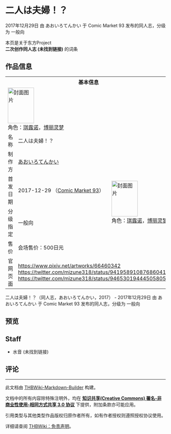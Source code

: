 # 二人は夫婦！？

<!-- source html: G:\repos\THBWiki-Markdown-Builder\THBWikiMarkdown\Temp\main\e\e2\ns0%3A%E4%BA%8C%E4%BA%BA%E3%81%AF%E5%A4%AB%E5%A9%A6%EF%BC%81%EF%BC%9F.html -->

2017年12月29日 由 あおいろてんかい 于 Comic Market 93 发布的同人志，分级为 一般向

本页是关于东方Project  
 **二次创作同人志 (未找到链接)** 的词条

## 作品信息

<table><tbody><tr><th colspan="3">基本信息</th></tr><tr><td class="cover-artwork-mobile" colspan="2"><a href="./文件-二人は夫婦！？封面.png.md" class="image" title="封面图片"><img alt="封面图片" src="https://upload.thwiki.cc/thumb/0/0a/%E4%BA%8C%E4%BA%BA%E3%81%AF%E5%A4%AB%E5%A9%A6%EF%BC%81%EF%BC%9F%E5%B0%81%E9%9D%A2.png/82px-%E4%BA%8C%E4%BA%BA%E3%81%AF%E5%A4%AB%E5%A9%A6%EF%BC%81%EF%BC%9F%E5%B0%81%E9%9D%A2.png" decoding="async" loading="lazy" width="82" height="112" srcset="https://upload.thwiki.cc/thumb/0/0a/%E4%BA%8C%E4%BA%BA%E3%81%AF%E5%A4%AB%E5%A9%A6%EF%BC%81%EF%BC%9F%E5%B0%81%E9%9D%A2.png/124px-%E4%BA%8C%E4%BA%BA%E3%81%AF%E5%A4%AB%E5%A9%A6%EF%BC%81%EF%BC%9F%E5%B0%81%E9%9D%A2.png 1.5x, https://upload.thwiki.cc/thumb/0/0a/%E4%BA%8C%E4%BA%BA%E3%81%AF%E5%A4%AB%E5%A9%A6%EF%BC%81%EF%BC%9F%E5%B0%81%E9%9D%A2.png/165px-%E4%BA%8C%E4%BA%BA%E3%81%AF%E5%A4%AB%E5%A9%A6%EF%BC%81%EF%BC%9F%E5%B0%81%E9%9D%A2.png 2x" data-file-width="663" data-file-height="900"></a><div class="cover-char">角色：<a href="./琪露诺.md" title="琪露诺">琪露诺</a>，<a href="./博丽灵梦.md" title="博丽灵梦">博丽灵梦</a></div></td>
</tr><tr><td class="label">名称</td><td colspan="2"> 二人は夫婦！？ </td></tr><tr><td class="label">制作方</td><td><a href="./あおいろてんかい.md" title="あおいろてんかい">あおいろてんかい</a></td><td class="cover-artwork" rowspan="4" style="min-width:112px;"><a href="./文件-二人は夫婦！？封面.png.md" class="image" title="封面图片"><img alt="封面图片" src="https://upload.thwiki.cc/thumb/0/0a/%E4%BA%8C%E4%BA%BA%E3%81%AF%E5%A4%AB%E5%A9%A6%EF%BC%81%EF%BC%9F%E5%B0%81%E9%9D%A2.png/82px-%E4%BA%8C%E4%BA%BA%E3%81%AF%E5%A4%AB%E5%A9%A6%EF%BC%81%EF%BC%9F%E5%B0%81%E9%9D%A2.png" decoding="async" loading="lazy" width="82" height="112" srcset="https://upload.thwiki.cc/thumb/0/0a/%E4%BA%8C%E4%BA%BA%E3%81%AF%E5%A4%AB%E5%A9%A6%EF%BC%81%EF%BC%9F%E5%B0%81%E9%9D%A2.png/124px-%E4%BA%8C%E4%BA%BA%E3%81%AF%E5%A4%AB%E5%A9%A6%EF%BC%81%EF%BC%9F%E5%B0%81%E9%9D%A2.png 1.5x, https://upload.thwiki.cc/thumb/0/0a/%E4%BA%8C%E4%BA%BA%E3%81%AF%E5%A4%AB%E5%A9%A6%EF%BC%81%EF%BC%9F%E5%B0%81%E9%9D%A2.png/165px-%E4%BA%8C%E4%BA%BA%E3%81%AF%E5%A4%AB%E5%A9%A6%EF%BC%81%EF%BC%9F%E5%B0%81%E9%9D%A2.png 2x" data-file-width="663" data-file-height="900"></a><div class="cover-char">角色：<a href="./琪露诺.md" title="琪露诺">琪露诺</a>，<a href="./博丽灵梦.md" title="博丽灵梦">博丽灵梦</a></div></td>
</tr><tr><td class="label">首发日期</td><td>2017-12-29&#160;（<a href="/展会作品列表?e=Comic+Market%2393">Comic Market 93</a>）</td></tr><tr><td class="label">分级指定</td><td>一般向</td></tr><tr><td class="label">售价</td><td>会场售价：500日元</td></tr>
<tr><td class="label">官网页面</td><td colspan="2"><a rel="nofollow" class="external free" href="https://www.pixiv.net/artworks/66460342">https://www.pixiv.net/artworks/66460342</a><br><a rel="nofollow" class="external free" href="https://twitter.com/mizune318/status/941958910876860416">https://twitter.com/mizune318/status/941958910876860416</a><br><a rel="nofollow" class="external free" href="https://twitter.com/mizune318/status/946530194445058053">https://twitter.com/mizune318/status/946530194445058053</a></td></tr></tbody></table>

二人は夫婦！？（同人志，あおいろてんかい，2017） - 2017年12月29日 由 あおいろてんかい 于 Comic Market 93 发布的同人志，分级为 一般向

## 预览

## Staff
- 水音 (未找到链接)


## 评论




---

此文档由 [THBWiki-Markdown-Builder](https://github.com/Delsin-Yu/THBWiki-Markdown-Builder) 构建。

文档中的所有内容除特殊注明外，均在 [**知识共享(Creative Commons) 署名-非商业性使用-相同方式共享 3.0 协议**](https://creativecommons.org/licenses/by-sa/3.0/deed.zh-hans) 下提供，附加条款亦可能应用。

引用类型与其他类型作品版权归原作者所有，如有作者授权则遵照授权协议使用。

详细请查阅 [THBWiki：免责声明](https://thbwiki.cc/THBWiki:%E5%85%8D%E8%B4%A3%E5%A3%B0%E6%98%8E)。

